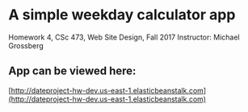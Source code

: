 # A simple weekday calculator app
Homework 4, CSc 473, Web Site Design, Fall 2017
Instructor: Michael Grossberg

## App can be viewed here:
[http://dateproject-hw-dev.us-east-1.elasticbeanstalk.com](http://dateproject-hw-dev.us-east-1.elasticbeanstalk.com)